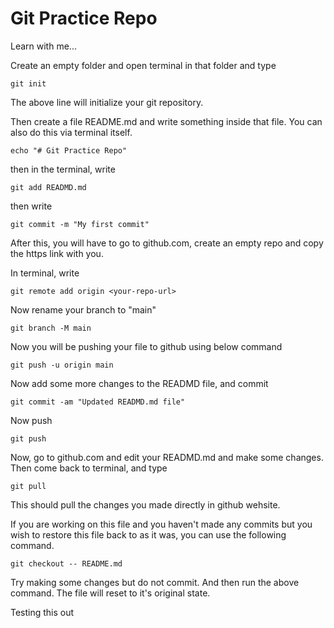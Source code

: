 # Git Practice Repo

Learn with me...

Create an empty folder and open terminal in that folder and type

```
git init
```
The above line will initialize your git repository.

Then create a file README.md and write something inside that file. You can also do this via terminal itself.
```
echo "# Git Practice Repo"
```
then in the terminal, write
```
git add READMD.md
```
then write
```
git commit -m "My first commit"
```
After this, you will have to go to github.com, create an empty repo and copy the https link with you.

In terminal, write
```
git remote add origin <your-repo-url>
```
Now rename your branch to "main"
```
git branch -M main
```
Now you will be pushing your file to github using below command
```
git push -u origin main
```
Now add some more changes to the READMD file, and commit
```
git commit -am "Updated READMD.md file"
```
Now push
```
git push
```
Now, go to github.com and edit your READMD.md and make some changes. Then come back to terminal, and type
```
git pull
```

This should pull the changes you made directly in github wehsite.

If you are working on this file and you haven't made any commits but you wish to restore this file back to as it was, you can use the following command.
```
git checkout -- README.md
```
Try making some changes but do not commit. And then run the above command. The file will reset to it's original state.

Testing this out